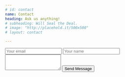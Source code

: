 ```yaml
---
# id: contact
name: Contact
heading: Ask us anything!
# subheading: Will Seal the Deal.
# image: "http://placehold.it/500x500"
# layout: contact

---
```


<form method="POST" action="https://formspree.io/info@portrai.nl">
  <input type="email" name="email" placeholder="Your email">
  <input type="text" name="name" placeholder="Your name">
  <textarea name="message" placeholder="Your message" rows="3">
  </textarea>
  <button type="submit">Send Message</button>
</form>